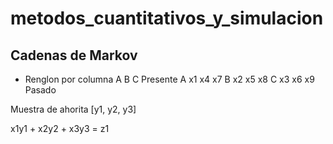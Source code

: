 # metodos_cuantitativos_y_simulacion

## Cadenas de Markov 
- Renglon por columna
     A   B   C   Presente
  A  x1  x4  x7
  B  x2  x5  x8
  C  x3  x6  x9
Pasado

Muestra de ahorita [y1, y2, y3]

x1y1 + x2y2 + x3y3 = z1
